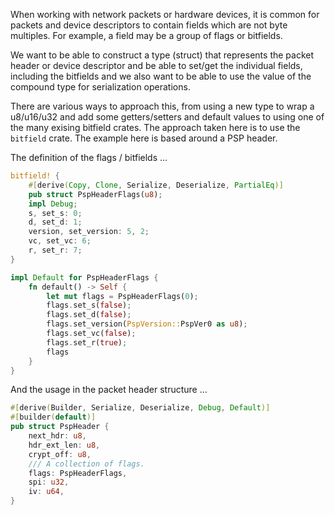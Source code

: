 
When working with network packets or hardware devices, it is common for packets
and device descriptors to contain fields which are not byte multiples. For
example, a field may be a group of flags or bitfields.

We want to be able to construct a type (struct) that represents the packet
header or device descriptor and be able to set/get the individual fields,
including the bitfields and we also want to be able to use the value of the
compound type for serialization operations.

There are various ways to approach this, from using a new type to wrap a
u8/u16/u32 and add some getters/setters and default values to using one of the
many exising bitfield crates. The approach taken here is to use the `bitfield`
crate. The example here is based around a PSP header.

The definition of the flags / bitfields ...

```Rust
bitfield! {
    #[derive(Copy, Clone, Serialize, Deserialize, PartialEq)]
    pub struct PspHeaderFlags(u8);
    impl Debug;
    s, set_s: 0;
    d, set_d: 1;
    version, set_version: 5, 2;
    vc, set_vc: 6;
    r, set_r: 7;
}

impl Default for PspHeaderFlags {
    fn default() -> Self {
        let mut flags = PspHeaderFlags(0);
        flags.set_s(false);
        flags.set_d(false);
        flags.set_version(PspVersion::PspVer0 as u8);
        flags.set_vc(false);
        flags.set_r(true);
        flags
    }
}
```
And the usage in the packet header structure ...

```Rust
#[derive(Builder, Serialize, Deserialize, Debug, Default)]
#[builder(default)]
pub struct PspHeader {
    next_hdr: u8,
    hdr_ext_len: u8,
    crypt_off: u8,
    /// A collection of flags.
    flags: PspHeaderFlags,
    spi: u32,
    iv: u64,
}
```
